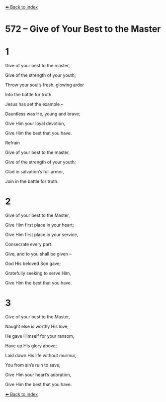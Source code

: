 [⬅️ Back to index](../README.md)

# 572 – Give of Your Best to the Master





# 1

Give of your best to the master,

Give of the strength of your youth;

Throw your soul’s fresh, glowing ardor

Into the battle for truth.

Jesus has set the example –

Dauntless was He, young and brave;

Give Him your loyal devotion,

Give Him the best that you have.



Refrain

Give of your best to the master,

Give of the strength of your youth;

Clad in salvation’s full armor,

Join in the battle for truth.



# 2

Give of your best to the Master,

Give Him first place in your heart;

Give Him first place in your service,

Consecrate every part.

Give, and to you shall be given –

God His beloved Son gave;

Gratefully seeking to serve Him,

Give Him the best that you have.



# 3

Give of your best to the Master,

Naught else is worthy His love;

He gave Himself for your ransom,

Have up His glory above;

Laid down His life without murmur,

You from sin’s ruin to save;

Give Him your heart’s adoration,

Give Him the best that you have.

[⬅️ Back to index](../README.md)
